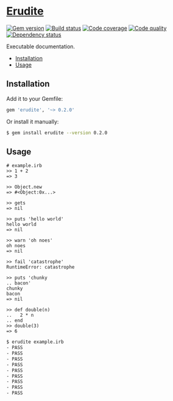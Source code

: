 # [Erudite][1]

[![Gem version][2]][3]
[![Build status][4]][5]
[![Code coverage][6]][7]
[![Code quality][8]][9]
[![Dependency status][10]][11]

Executable documentation.

- [Installation](#installation)
- [Usage](#usage)

## Installation

Add it to your Gemfile:

``` rb
gem 'erudite', '~> 0.2.0'
```

Or install it manually:

``` sh
$ gem install erudite --version 0.2.0
```

## Usage

``` irb
# example.irb
>> 1 + 2
=> 3

>> Object.new
=> #<Object:0x...>

>> gets
=> nil

>> puts 'hello world'
hello world
=> nil

>> warn 'oh noes'
oh noes
=> nil

>> fail 'catastrophe'
RuntimeError: catastrophe

>> puts 'chunky
.. bacon'
chunky
bacon
=> nil

>> def double(n)
..   2 * n
.. end
>> double(3)
=> 6
```

``` sh
$ erudite example.irb
- PASS
- PASS
- PASS
- PASS
- PASS
- PASS
- PASS
- PASS
- PASS
```

[1]: https://github.com/tfausak/erudite
[2]: https://img.shields.io/gem/v/erudite.svg?style=flat
[3]: http://rubygems.org/gems/erudite
[4]: https://img.shields.io/travis/tfausak/erudite/master.svg?style=flat
[5]: https://travis-ci.org/tfausak/erudite
[6]: https://img.shields.io/coveralls/tfausak/erudite/master.svg?style=flat
[7]: https://coveralls.io/r/tfausak/erudite
[8]: https://img.shields.io/codeclimate/github/tfausak/erudite.svg?style=flat
[9]: https://codeclimate.com/github/tfausak/erudite
[10]: https://img.shields.io/gemnasium/tfausak/erudite.svg?style=flat
[11]: https://gemnasium.com/tfausak/erudite
